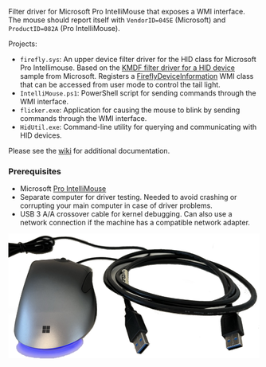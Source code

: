 Filter driver for Microsoft Pro IntelliMouse that exposes a WMI interface. The mouse should report itself with `VendorID=045E` (Microsoft) and `ProductID=082A` (Pro IntelliMouse).

Projects:
* `firefly.sys`: An upper device filter driver for the HID class for Microsoft Pro Intellimouse. Based on the [KMDF filter driver for a HID device](https://github.com/microsoft/Windows-driver-samples/tree/main/hid/firefly) sample from Microsoft. Registers a [FireflyDeviceInformation](firefly/firefly.mof) WMI class that can be accessed from user mode to control the tail light.
* `IntelliMouse.ps1`: PowerShell script for sending commands through the WMI interface.
* `flicker.exe`: Application for causing the mouse to blink by sending commands through the WMI interface.
* `HidUtil.exe`: Command-line utility for querying and communicating with HID devices.

Please see the [wiki](../../wiki) for additional documentation.

### Prerequisites
* Microsoft [Pro IntelliMouse](https://www.microsoft.com/en/accessories/products/mice/microsoft-pro-intellimouse)
* Separate computer for driver testing. Needed to avoid crashing or corrupting your main computer in case of driver problems.
* USB 3 A/A crossover cable for kernel debugging. Can also use a network connection if the machine has a compatible network adapter.

![Prerequisites](Prerequisites.png)

